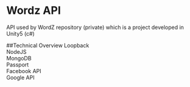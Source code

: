 # Wordz API

API used by WordZ repository (private) which is a project developed in Unity5 (c#)

##Technical Overview
Loopback  
NodeJS  
MongoDB  
Passport  
Facebook API  
Google API
